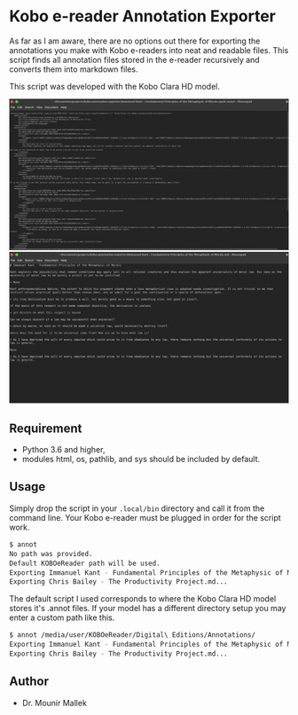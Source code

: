 # Kobo e-reader Annotation Exporter

As far as I am aware, there are no options out there for exporting the annotations you make with Kobo e-readers into neat and readable files. This script finds all annotation files stored in the e-reader recursively and converts them into markdown files.

This script was developed with the Kobo Clara HD model.

![.annot file](static/src.png)
![.md exported file](static/dst.png)

## Requirement

- Python 3.6 and higher,
- modules html, os, pathlib, and sys should be included by default.

## Usage

Simply drop the script in your `.local/bin` directory and call it from the command line. Your Kobo e-reader must be plugged in order for the script work.

```bash
$ annot
No path was provided.
Default KOBOeReader path will be used.
Exporting Immanuel Kant - Fundamental Principles of the Metaphysic of Morals.md...
Exporting Chris Bailey - The Productivity Project.md...
```

The default script I used corresponds to where the Kobo Clara HD model stores it's .annot files. If your model has a different directory setup you may enter a custom path like this.

```bash
$ annot /media/user/KOBOeReader/Digital\ Editions/Annotations/
Exporting Immanuel Kant - Fundamental Principles of the Metaphysic of Morals.md...
Exporting Chris Bailey - The Productivity Project.md...
```

## Author
- Dr. Mounir Mallek
